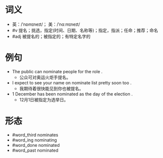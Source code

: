 # 词义
- 英：/ˈnɒmɪneɪt/； 美：/ˈnɑːmɪneɪt/
- #v 提名；挑选，指定(时间、日期、名称等)；指定，指派；任命；推荐；命名
- #adj 被提名的；被指定的；有特定名字的
# 例句
- The public can nominate people for the role .
	- 公众可对奥运火炬手提名。
- I expect to see your name on nominate list pretty soon too .
	- 我期待着很快能见到你也被提名。
- 1 December has been nominated as the day of the election .
	- 12月1日被指定为选举日。
# 形态
- #word_third nominates
- #word_ing nominating
- #word_done nominated
- #word_past nominated
